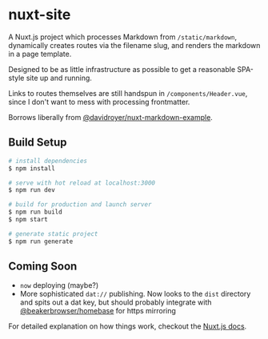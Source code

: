 # nuxt-site

A Nuxt.js project which processes Markdown from `/static/markdown`, dynamically creates routes via the filename slug, and renders the markdown in a page template.

Designed to be as little infrastructure as possible to get a reasonable SPA-style site up and running.

Links to routes themselves are still handspun in `/components/Header.vue`, since I don't want to mess with processing frontmatter.

Borrows liberally from [@davidroyer/nuxt-markdown-example](https://github.com/davidroyer/nuxt-markdown-example).

## Build Setup

``` bash
# install dependencies
$ npm install

# serve with hot reload at localhost:3000
$ npm run dev

# build for production and launch server
$ npm run build
$ npm start

# generate static project
$ npm run generate
```

## Coming Soon
  - `now` deploying (maybe?)
  - More sophisticated `dat://` publishing. Now looks to the `dist` directory and spits out a dat key, but should probably integrate with [@beakerbrowser/homebase](https://github.com/beakerbrowser/homebase) for https mirroring

For detailed explanation on how things work, checkout the [Nuxt.js docs](https://github.com/nuxt/nuxt.js).
